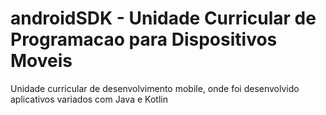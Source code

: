 # androidSDK - Unidade Curricular de Programacao para Dispositivos Moveis
Unidade curricular de desenvolvimento mobile, onde foi desenvolvido aplicativos variados com Java e Kotlin
